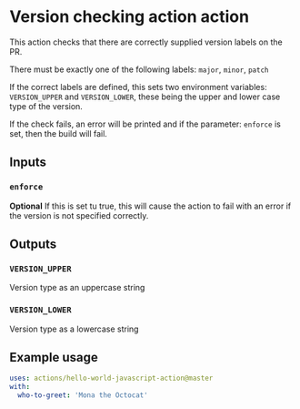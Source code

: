 # Version checking action action

This action checks that there are correctly supplied version labels on the PR.

There must be exactly one of the following labels: `major`, `minor`, `patch`

If the correct labels are defined, this sets two environment variables: `VERSION_UPPER` and `VERSION_LOWER`, these being the upper and lower case type of the version.

If the check fails, an error will be printed and if the parameter: `enforce` is set, then the build will fail.

## Inputs

### `enforce`

**Optional** If this is set tu true, this will cause the action to fail with an error if the version is not specified correctly.

## Outputs

### `VERSION_UPPER` 

Version type as an uppercase string

### `VERSION_LOWER`

Version type as a lowercase string

## Example usage

```yaml
uses: actions/hello-world-javascript-action@master
with:
  who-to-greet: 'Mona the Octocat'
```
